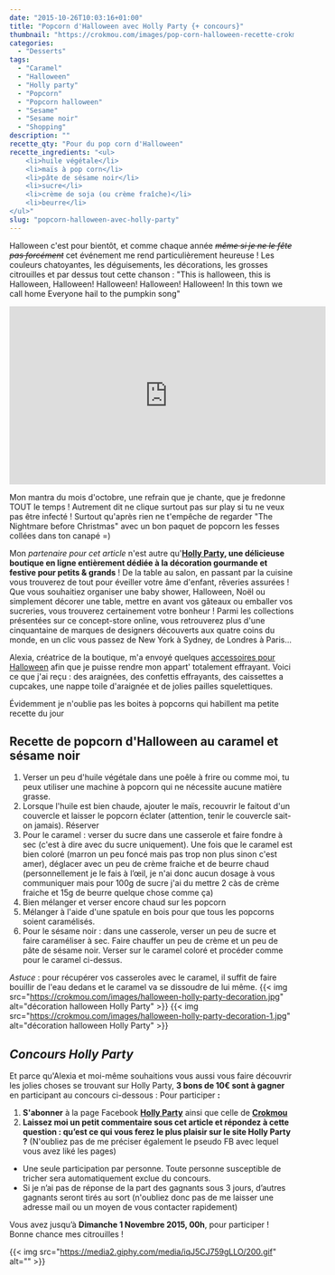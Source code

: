 ```yaml
---
date: "2015-10-26T10:03:16+01:00"
title: "Popcorn d'Halloween avec Holly Party {+ concours}"
thumbnail: "https://crokmou.com/images/pop-corn-halloween-recette-crokmou-blog-culinaire.jpg"
categories:
  - "Desserts"
tags:
  - "Caramel"
  - "Halloween"
  - "Holly party"
  - "Popcorn"
  - "Popcorn halloween"
  - "Sesame"
  - "Sesame noir"
  - "Shopping"
description: ""
recette_qty: "Pour du pop corn d'Halloween"
recette_ingredients: "<ul>
	<li>huile végétale</li>
	<li>maïs à pop corn</li>
	<li>pâte de sésame noir</li>
	<li>sucre</li>
	<li>crème de soja (ou crème fraîche)</li>
	<li>beurre</li>
</ul>"
slug: "popcorn-halloween-avec-holly-party"
---
```


Halloween c'est pour bientôt, et comme chaque année <del>_même si je ne le fête pas forcément_</del> cet événement me rend particulièrement heureuse ! Les couleurs chatoyantes, les déguisements, les décorations, les grosses citrouilles et par dessus tout cette chanson : "This is halloween, this is Halloween, Halloween! Halloween! Halloween! Halloween! In this town we call home Everyone hail to the pumpkin song"

<iframe src="https://www.youtube.com/embed/srmqqbpg4TA?rel=0&amp;controls=0&amp;showinfo=0" width="560" height="315" frameborder="0" allowfullscreen="allowfullscreen"></iframe>

Mon mantra du mois d'octobre, une refrain que je chante, que je fredonne TOUT le temps ! Autrement dit ne clique surtout pas sur play si tu ne veux pas être infecté ! Surtout qu'après rien ne t'empêche de regarder "The Nightmare before Christmas" avec un bon paquet de popcorn les fesses collées dans ton canapé =)

Mon _partenaire pour cet article_ n'est autre qu'**[Holly Party](http://www.hollyparty.com/), une délicieuse boutique en ligne entièrement dédiée à la décoration gourmande et festive pour petits & grands** ! De la table au salon, en passant par la cuisine vous trouverez de tout pour éveiller votre âme d'enfant, rêveries assurées ! Que vous souhaitiez organiser une baby shower, Halloween, Noël ou simplement décorer une table, mettre en avant vos gâteaux ou emballer vos sucreries, vous trouverez certainement votre bonheur ! Parmi les collections présentées sur ce concept-store online, vous retrouverez plus d'une cinquantaine de marques de designers découverts aux quatre coins du monde, en un clic vous passez de New York à Sydney, de Londres à Paris...

Alexia, créatrice de la boutique, m'a envoyé quelques [accessoires pour Halloween](http://www.hollyparty.com/cat-halloween-163.htm) afin que je puisse rendre mon appart' totalement effrayant. Voici ce que j'ai reçu : des araignées, des confettis effrayants, des caissettes a cupcakes, une nappe toile d'araignée et de jolies pailles squelettiques.

Évidemment je n'oublie pas les boites à popcorns qui habillent ma petite recette du jour

## Recette de popcorn d'Halloween au caramel et sésame noir

1.  Verser un peu d'huile végétale dans une poêle à frire ou comme moi, tu peux utiliser une machine à popcorn qui ne nécessite aucune matière grasse.
2.  Lorsque l'huile est bien chaude, ajouter le maïs, recouvrir le faitout d'un couvercle et laisser le popcorn éclater (attention, tenir le couvercle sait-on jamais). Réserver
3.  Pour le caramel : verser du sucre dans une casserole et faire fondre à sec (c'est à dire avec du sucre uniquement). Une fois que le caramel est bien coloré (marron un peu foncé mais pas trop non plus sinon c'est amer), déglacer avec un peu de crème fraiche et de beurre chaud (personnellement je le fais à l’œil, je n'ai donc aucun dosage à vous communiquer mais pour 100g de sucre j'ai du mettre 2 càs de crème fraiche et 15g de beurre quelque chose comme ça)
4.  Bien mélanger et verser encore chaud sur les popcorn
5.  Mélanger à l'aide d'une spatule en bois pour que tous les popcorns soient caramélisés.
6.  Pour le sésame noir : dans une casserole, verser un peu de sucre et faire caraméliser à sec. Faire chauffer un peu de crème et un peu de pâte de sésame noir. Verser sur le caramel coloré et procéder comme pour le caramel ci-dessus.

_Astuce_ : pour récupérer vos casseroles avec le caramel, il suffit de faire bouillir de l'eau dedans et le caramel va se dissoudre de lui même. {{< img src="https://crokmou.com/images/halloween-holly-party-decoration.jpg" alt="décoration halloween Holly Party" >}} {{< img src="https://crokmou.com/images/halloween-holly-party-decoration-1.jpg" alt="décoration halloween Holly Party" >}}

## _Concours Holly Party_

Et parce qu'Alexia et moi-même souhaitions vous aussi vous faire découvrir les jolies choses se trouvant sur Holly Party, **3 bons de 10€ sont à gagner** en participant au concours ci-dessous : Pour participer **:**

1.  **S'abonner** à la page Facebook **[Holly Party](https://www.facebook.com/hollypartyFr)** ainsi que celle de **[Crokmou](https://www.facebook.com/crokmou.blog)**
2.  **Laissez moi un petit commentaire sous cet article et répondez à cette question : qu’est ce qui vous ferez le plus plaisir sur le site Holly Party ?** (N'oubliez pas de me préciser également le pseudo FB avec lequel vous avez liké les pages)

*   Une seule participation par personne. Toute personne susceptible de tricher sera automatiquement exclue du concours.
*   Si je n’ai pas de réponse de la part des gagnants sous 3 jours, d’autres gagnants seront tirés au sort (n'oubliez donc pas de me laisser une adresse mail ou un moyen de vous contacter rapidement)

Vous avez jusqu’à **Dimanche 1 Novembre 2015, 00h**, pour participer ! Bonne chance mes citrouilles !

{{< img src="https://media2.giphy.com/media/iqJ5CJ759gLLO/200.gif" alt="" >}}